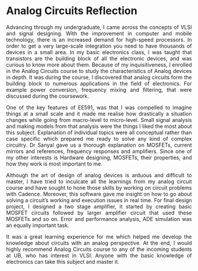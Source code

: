# Analog Circuits Reflection
<p style="text-align:justify;">
Advancing through my undergraduate, I came across the concepts of VLSI and signal designing. With the improvement in computer and mobile technology, there is an increased demand for high-speed processors. In order to get a very large-scale integration you need to have thousands of devices in a small area. In my basic electronics class, I was taught that transistors are the building block of all the electronic devices, and was curious to know more about them. Because of my inquisitiveness, I enrolled in the Analog Circuits course to study the characteristics of Analog devices in depth. It was during the course, I discovered that analog circuits form the building block to numerous applications in the field of electronics. For example power conversion, frequency mixing and filtering, that were discussed during the coursework. <br></p>
<p style="text-align:justify;">                       One of the key features of EE591, was that I was compelled to imagine things at a small scale and it made me realise how drastically a situation changes while going from macro-level to micro-level. Small signal analysis and making models from that analysis were the things I liked the most about this subject. Explanation of individual topics were all conceptual rather than case specific which prepared me ready to solve any kind of complex circuitry. Dr Sanyal gave us a thorough explanation on MOSFETs, current mirrors and references, frequency responses and amplifiers. Since one of my other interests is Hardware designing, MOSFETs, their properties, and how they work is most important to me. <br></p>
<p style="text-align:justify;">		Although the art of design of analog devices is arduous and difficult to master, I have tried to inculcate all the learnings from my analog circuit course and have sought to hone those skills by working on circuit problems with Cadence. Moreover, this software gave me insight on how to go about solving a circuit’s working and execution issues in real time. For final design project, I designed a two stage amplifier, it started by creating basic MOSFET circuits followed by larger amplifier circuit that used these MOSFETs and so on. Error and performance analysis, ADE simulation was an equally important task. <br> </p>
<p style="text-align:justify;">		It was a great learning experience for me which helped me develop the knowledge about circuits with an analog perspective. At the end, I would highly recommend Analog Circuits course to any of the incoming students at UB, who has interest in VLSI. Anyone with the basic knowledge of electronics can take this subject and master it. </p>
